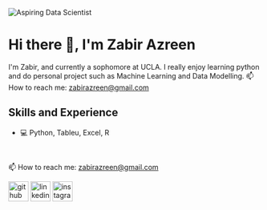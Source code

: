 ![Aspiring Data Scientist](https://www.creatopy.com/blog/wp-content/uploads/2016/06/images-for-banner-ads.png)

# Hi there 👋, I'm Zabir Azreen
I'm Zabir, and currently a sophomore at UCLA. I really enjoy learning python and do personal project such as Machine Learning and Data Modelling. 
📫 How to reach me: zabirazreen@gmail.com 

## Skills and Experience
- 💻 Python, Tableu, Excel, R <br />
<br />

📫 How to reach me: zabirazreen@gmail.com 


[<img src='https://cdn.jsdelivr.net/npm/simple-icons@3.0.1/icons/github.svg' alt='github' height='40'>](https://github.com/zabirazreen)  [<img src='https://cdn.jsdelivr.net/npm/simple-icons@3.0.1/icons/linkedin.svg' alt='linkedin' height='40'>](https://www.linkedin.com/in/zabirazreen/)  [<img src='https://cdn.jsdelivr.net/npm/simple-icons@3.0.1/icons/instagram.svg' alt='instagram' height='40'>](https://www.instagram.com/zabirazreen/)  


